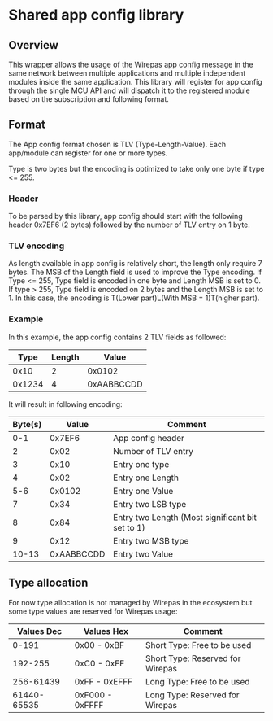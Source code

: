 # Shared app config library

## Overview

This wrapper allows the usage of the Wirepas app config message in the same network between multiple applications and multiple independent modules inside the same application.
This library will register for app config through the single MCU API and will dispatch it to the registered module based on the subscription and following format.

## Format

The App config format chosen is TLV (Type-Length-Value).
Each app/module can register for one or more types.

Type is two bytes but the encoding is optimized to take only one byte if type <= 255.

### Header
To be parsed by this library, app config should start with the following header 0x7EF6 (2 bytes) followed by the number of TLV entry on 1 byte.

### TLV encoding
As length available in app config is relatively short, the length only require 7 bytes. The MSB of the Length field is used to improve the Type encoding.
If Type <= 255, Type field is encoded in one byte and Length MSB is set to 0.
If type > 255, Type field is encoded on 2 bytes and the Length MSB is set to 1. In this case, the encoding is T(Lower part)L(With MSB = 1)T(higher part).

### Example
In this example, the app config contains 2 TLV fields as followed:

Type          | Length        | Value
------------- | ------------- | -------------
0x10          | 2             | 0x0102
0x1234        | 4             | 0xAABBCCDD

It will result in following encoding:

Byte(s)       | Value         | Comment
------------- | ------------- | -------------
0-1           | 0x7EF6        | App config header
2             | 0x02          | Number of TLV entry
3             | 0x10          | Entry one type
4             | 0x02          | Entry one Length
5-6           | 0x0102        | Entry one Value
7             | 0x34          | Entry two LSB type
8             | 0x84          | Entry two Length (Most significant bit set to 1)
9             | 0x12          | Entry two MSB type
10-13         | 0xAABBCCDD    | Entry two Value

## Type allocation

For now type allocation is not managed by Wirepas in the ecosystem but some type values are reserved for Wirepas usage:

Values Dec    | Values Hex      | Comment
------------- | -------------   | -------------
0-191         | 0x00 - 0xBF     | Short Type: Free to be used
192-255       | 0xC0 - 0xFF     | Short Type: Reserved for Wirepas
256-61439     | 0xFF - 0xEFFF   | Long Type: Free to be used
61440-65535   | 0xF000 - 0xFFFF | Long Type: Reserved for Wirepas



